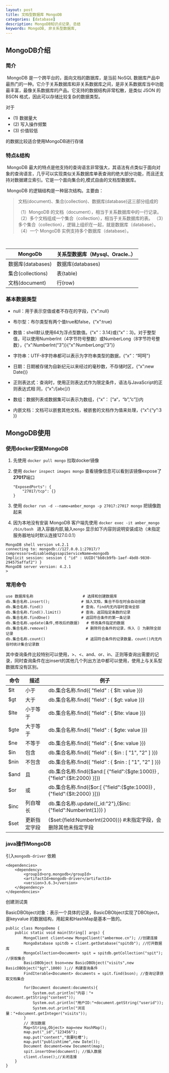 ```yaml
---
layout: post
title: 文档型数据库 MongoDB 
categories: [database]
description: MongoDB知识点记录、总结
keywords: MongoDB, 非关系型数据库,
---
```


## MongoDB介绍

### 简介

​	MongoDB 是一个跨平台的，面向文档的数据库，是当前 NoSQL 数据库产品中最热门的一种。它介于关系数据库和非关系数据库之间，是非关系数据库当中功能最丰富，最像关系数据库的产品。它支持的数据结构非常松散，是类似 JSON 的 BSON 格式，因此可以存储比较复杂的数据类型。

对于

* (1) 数据量大
* (2) 写入操作频繁
* (3) 价值较低

的数据比较适合使用MongoDB进行存储

### 特点&结构

​	MongoDB 最大的特点是他支持的查询语言非常强大，其语法有点类似于面向对象的查询语言，几乎可以实现类似关系数据库单表查询的绝大部分功能，而且还支持对数据建立索引。它是一个面向集合的,模式自由的文档型数据库。

​	MongoDB 的逻辑结构是一种层次结构。主要由：

>文档(document)、集合(collection)、数据库(database)这三部分组成的
>
>（1）MongoDB 的文档（document），相当于关系数据库中的一行记录。
>（2）多个文档组成一个集合（collection），相当于关系数据库的表。
>（3）多个集合（collection），逻辑上组织在一起，就是数据库（database）。
>（4）一个 MongoDB 实例支持多个数据库（database）。

​	

| MongoDb           | 关系型数据库（Mysql、Oracle..） |
| ----------------- | ------------------------------- |
| 数据库(databases) | 数据库(databases)               |
| 集合(collections) | 表(table)                       |
| 文档(document)    | 行(row)                         |



### 基本数据类型

* null：用于表示空值或者不存在的字段，{“x”:null}

* 布尔型：布尔类型有两个值true和false，{“x”:true}

* 数值：shell默认使用64为浮点型数值。{“x”：3.14}或{“x”：3}。对于整型值，可以使用NumberInt（4字节符号整数）或NumberLong（8字节符号整数），{“x”:NumberInt(“3”)}{“x”:NumberLong(“3”)}

* 字符串：UTF-8字符串都可以表示为字符串类型的数据，{“x”：“呵呵”}

* 日期：日期被存储为自新纪元以来经过的毫秒数，不存储时区，{“x”:new Date()}

* 正则表达式：查询时，使用正则表达式作为限定条件，语法与JavaScript的正则表达式相
    同，{“x”:/[abc]/}

* 数组：数据列表或数据集可以表示为数组，{“x”： [“a“，“b”,”c”]}内

* 内嵌文档：文档可以嵌套其他文档，被嵌套的文档作为值来处理，{“x”:{“y”:3 }}

    

## MongoDB使用

### 使用docker安装MongoDB

1. 先使用 `docker pull mongo` 拉取docker镜像

2. 使用 `docker inspect images mongo` 查看镜像信息可以看到该镜像expose了**27017**端口

    ```
    "ExposedPorts": {
    	"27017/tcp": {}
    }
    ```

3. 使用 `docker run -d --name=amber_mongo -p 27017:27017 mongo`  把镜像跑起来

4. 因为本地没有安装 MongoDB 客户端先使用 `docker exec -it amber_mongo /bin/bash ` 进入容器内部,输入`mongo` 显示如下内容则说明安装成功（未指定服务器地址时默认连接127.0.0.1）

```
MongoDB shell version v4.2.1
connecting to: mongodb://127.0.0.1:27017/?compressors=disabled&gssapiServiceName=mongodb
Implicit session: session { "id" : UUID("bb8cb9fb-1aef-4bd8-9830-294575affaf2") }
MongoDB server version: 4.2.1
> 
```

### 常用命令

```
use 数据库名称                      # 选择和创建数据库
db.集合名称.insert();              # 插入文档，集合不存在时会自动创建
db.集合名称.find()                 # 查询，find内无内容时查询全部
db.集合名称.find().limit()         # 查询，返回指定条数的记录
db.集合名称.findOne()              # 返回符合条件的第一条记录
db.集合名称.update(条件,修改后的数据)   # 修改条件指定的数据
db.集合名称.remove()                 # 删除符合条件的记录，传入｛｝为删除全部记录
db.集合名称.count()                  # 返回符合条件的记录数量，count()内无内容时统计集合记录数
```

​	其中查询条件比较特别可以使用，>、<、and、or、in、正则等查询出需要的记录，同时查询条件在出insert的其他几个列出方法中都可以使用，使用上与关系型数据库没有区别。

| 命令 | 描述         | 例子                                                         |
| ---- | ------------ | ------------------------------------------------------------ |
| $lt  | 小于         | db.集合名称.find({ "field" : { $lt: value }})                |
| $gt  | 大于         | db.集合名称.find({ "field" : { $gt: value }})                |
| $lte | 小于等于     | db.集合名称.find({ "field" : { $lte: vlaue }})               |
| $gte | 大于等于     | db.集合名称.find({ "field" : { $gte: value }})               |
| $ne  | 不等于       | db.集合名称.find({ "field" : { $ne: value }})                |
| $in  | 包含         | db.集合名称.find({ "field" : { $in : [ "1", "2" ] }})        |
| $nin | 不包含       | db.集合名称.find({ "field" : { $nin : [ "1", "2" ] }})       |
| $and | 且           | db.集合名称.find({$and:[ {"field":{$gte:1000}} ,{"field":{$lt:2000} }]}) |
| $or  | 或           | db.集合名称.find({$or:[ {"field":{$gte:1000}} ,{"field":{$lt:2000} }]}) |
| $inc | 列自增长     | db.集合名称.update({_id:"2"},{$inc:{"field":NumberInt(1)}} ) |
| $set | 更新指定字段 | {$set:{field:NumberInt(2000)}} #未指定字段，会删除其他未指定字段 |

### java操作MongoDB

引入`mongodb‐driver` 依赖

```
<dependencies>
    <dependency>
        <groupId>org.mongodb</groupId>
        <artifactId>mongodb-driver</artifactId>
        <version>3.6.3</version>
    </dependency>
</dependencies>
```

创建测试类

BasicDBObject对象：表示一个具体的记录，BasicDBObject实现了DBObject，是keyvalue
的数据结构，用起来和HashMap是基本一致的。

```
public class MongoDemo {
    public static void main(String[] args) {
        MongoClient client=new MongoClient("ambermoe.cn"); //创建连接
        MongoDatabase spitdb = client.getDatabase("spitdb"); //打开数据库
        MongoCollection<Document> spit = spitdb.getCollection("spit"); //获取集合
        BasicDBObject bson=new BasicDBObject("visits",new BasicDBObject("$gt",1000) );// 构建查询条件
        FindIterable<Document> documents = spit.find(bson); //查询记录获取文档集合

        for(Document document:documents){
            System.out.println("内容："+ document.getString("content"));
            System.out.println("用户ID:"+document.getString("userid"));
            System.out.println("浏览量："+document.getInteger("visits"));
        }
        // 添加数据
        Map<String,Object> map=new HashMap();
        map.put("_id","123456");
        map.put("content","我要吐槽");
        map.put("publishtime",new Date());
        Document document=new Document(map);
        spit.insertOne(document); //插入数据
        client.close();//关闭连接
    }
}
```

